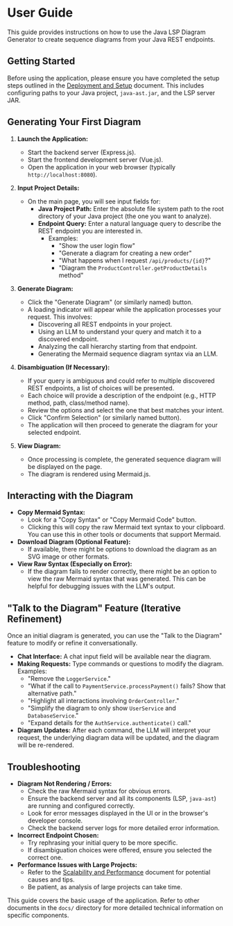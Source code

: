 # User Guide

This guide provides instructions on how to use the Java LSP Diagram Generator to create sequence diagrams from your Java REST endpoints.

## Getting Started

Before using the application, please ensure you have completed the setup steps outlined in the [Deployment and Setup](./deployment_and_setup.md) document. This includes configuring paths to your Java project, `java-ast.jar`, and the LSP server JAR.

## Generating Your First Diagram

1.  **Launch the Application:**
    *   Start the backend server (Express.js).
    *   Start the frontend development server (Vue.js).
    *   Open the application in your web browser (typically `http://localhost:8080`).

2.  **Input Project Details:**
    *   On the main page, you will see input fields for:
        *   **Java Project Path:** Enter the absolute file system path to the root directory of your Java project (the one you want to analyze).
        *   **Endpoint Query:** Enter a natural language query to describe the REST endpoint you are interested in. 
            *   Examples:
                *   "Show the user login flow"
                *   "Generate a diagram for creating a new order"
                *   "What happens when I request `/api/products/{id}`?"
                *   "Diagram the `ProductController.getProductDetails` method"

3.  **Generate Diagram:**
    *   Click the "Generate Diagram" (or similarly named) button.
    *   A loading indicator will appear while the application processes your request. This involves:
        *   Discovering all REST endpoints in your project.
        *   Using an LLM to understand your query and match it to a discovered endpoint.
        *   Analyzing the call hierarchy starting from that endpoint.
        *   Generating the Mermaid sequence diagram syntax via an LLM.

4.  **Disambiguation (If Necessary):**
    *   If your query is ambiguous and could refer to multiple discovered REST endpoints, a list of choices will be presented.
    *   Each choice will provide a description of the endpoint (e.g., HTTP method, path, class/method name).
    *   Review the options and select the one that best matches your intent.
    *   Click "Confirm Selection" (or similarly named button).
    *   The application will then proceed to generate the diagram for your selected endpoint.

5.  **View Diagram:**
    *   Once processing is complete, the generated sequence diagram will be displayed on the page.
    *   The diagram is rendered using Mermaid.js.

## Interacting with the Diagram

*   **Copy Mermaid Syntax:**
    *   Look for a "Copy Syntax" or "Copy Mermaid Code" button.
    *   Clicking this will copy the raw Mermaid text syntax to your clipboard. You can use this in other tools or documents that support Mermaid.
*   **Download Diagram (Optional Feature):**
    *   If available, there might be options to download the diagram as an SVG image or other formats.
*   **View Raw Syntax (Especially on Error):**
    *   If the diagram fails to render correctly, there might be an option to view the raw Mermaid syntax that was generated. This can be helpful for debugging issues with the LLM's output.

## "Talk to the Diagram" Feature (Iterative Refinement)

Once an initial diagram is generated, you can use the "Talk to the Diagram" feature to modify or refine it conversationally.

*   **Chat Interface:** A chat input field will be available near the diagram.
*   **Making Requests:** Type commands or questions to modify the diagram. Examples:
    *   "Remove the `LoggerService`."
    *   "What if the call to `PaymentService.processPayment()` fails? Show that alternative path."
    *   "Highlight all interactions involving `OrderController`."
    *   "Simplify the diagram to only show `UserService` and `DatabaseService`."
    *   "Expand details for the `AuthService.authenticate()` call."
*   **Diagram Updates:** After each command, the LLM will interpret your request, the underlying diagram data will be updated, and the diagram will be re-rendered.

## Troubleshooting

*   **Diagram Not Rendering / Errors:**
    *   Check the raw Mermaid syntax for obvious errors.
    *   Ensure the backend server and all its components (LSP, `java-ast`) are running and configured correctly.
    *   Look for error messages displayed in the UI or in the browser's developer console.
    *   Check the backend server logs for more detailed error information.
*   **Incorrect Endpoint Chosen:**
    *   Try rephrasing your initial query to be more specific.
    *   If disambiguation choices were offered, ensure you selected the correct one.
*   **Performance Issues with Large Projects:**
    *   Refer to the [Scalability and Performance](./scalability_and_performance.md) document for potential causes and tips.
    *   Be patient, as analysis of large projects can take time.

This guide covers the basic usage of the application. Refer to other documents in the `docs/` directory for more detailed technical information on specific components. 
